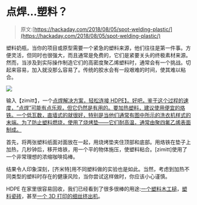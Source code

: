 # 点焊…塑料？

> 原文:[https://hackaday.com/2018/08/05/spot-welding-plastic/](https://hackaday.com/2018/08/05/spot-welding-plastic/)

塑料奶瓶，当你的项目或原型需要一个紧急的塑料来源，他们往往是第一件事。方便灵活，但同时也很强大，而且通常是免费的，它们是紧要关头的终极素材来源。然而，当涉及到实际操作制造它们的高密度聚乙烯塑料时，通常会有一个挑战。切起来容易，加入就没那么容易了。传统的胶水会有一段艰难的时间，使其难以粘合。

![](../Images/60bead9abd260f88a42bc3cad6208c11.png)

输入【zimitt】，一个[点焊解决方案，轻松连接 HDPE】。好吧，鉴于这个过程的速度，“点焊”可能有点乐观，但它仍然是有用的。要加热塑料，建议使用便宜的烙铁。一个低瓦数，直墙式的就很好，特别是当他们通常有图中所示的洗衣机样式的末端。为了防止塑料燃烧，使用了烧烤垫——它们耐高温，通常由聚四氟乙烯表面制成。](https://www.instructables.com/id/Spot-Weld-Plastic/)

首先，将两张塑料纸面对面放在一起，用烧烤垫夹住顶部和底部。用烙铁在垫子上加热，几秒钟后，移开烙铁，用一个平的物体施压，使塑料粘合。[zimitt]使用了一个非常理想的浓缩咖啡捣棒。

结果令人印象深刻，[齐米特]用不同塑料做的实验也是如此。当然，考虑到加热不同类型的塑料时存在的健康风险，当你尝试这样做时，你应该小心谨慎。

HDPE 在家里很容易回收，我们已经看到了很多很棒的用途:[一个塑料木工槌](https://hackaday.com/2015/02/21/turning-plastic-milk-jugs-into-a-useful-tool/)，[塑料瓷砖](https://hackaday.com/2017/12/30/fresh-baked-plastic-tiles-for-all/)，甚至[一个 3D 打印的细丝挤出机](https://hackaday.com/2010/08/05/recyclebot-digests-milk-jugs-to-feed-makerbot/)。